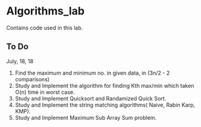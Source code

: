 # Algorithms_lab
Contains code used in this lab.

## To Do

July, 18, 18

1. Find the maximum and minimum no. in given data, in (3n/2  - 2 comparisons)
2. Study and Implement the algorithm for finding Kth max/min which taken O(n) time in worst case.
3. Study and Implement Quicksort and Randamized Quick Sort. 
4. Study and Implement the string matching algorithms( Naive, Rabin Karp, KMP).
5. Study and Implement Maximum Sub Array Sum problem.
